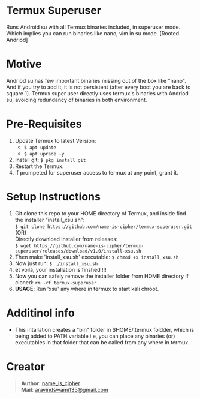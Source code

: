 # Termux Superuser
Runs Android su with all Termux binaries included, in superuser mode. Which implies you can run binaries like nano, vim in su mode. 
[Rooted Andriod] 

# Motive
Andriod su has few important binaries missing out of the box like "nano". And if you try to add it, it is not persistent (after every boot you are back to square 1).
Termux super user directly uses termux's binaries with Andriod su, avoiding redundancy of binaries in both environment.

# Pre-Requisites
1. Update Termux to latest Version:
    - `$ apt update`
    - `$ apt uprade -y`
2. Install git: `$ pkg install git`
3. Restart the Termux.
4. If prompeted for superuser access to termux at any point, grant it.

# Setup Instructions
1. Git clone this repo to your HOME directory of Termux, and inside find the installer "install_xsu.sh":   
   `$ git clone https://github.com/name-is-cipher/termux-superuser.git`    
                        (OR)  
   Directly download installer from releases:    
   `$ wget https://github.com/name-is-cipher/termux-superuser/releases/download/v1.0/install-xsu.sh`  
4. Then make 'install_xsu.sh' executable: `$ chmod +x install_xsu.sh`
5. Now just run: `$ ./install_xsu.sh`
6. et voilà, your installation is finshed !!!
7. Now you can safely remove the installer folder from HOME directory if cloned: `rm -rf termux-superuser`
8. **USAGE**: Run 'xsu' any where in termux to start kali chroot.

# Additinol info
- This intallation creates a "bin" folder in $HOME/.termux foldder, which is being added to PATH variable i.e, you can place any binaries (or) executables in that folder that can be called from any where in termux.

# Creator
> **Author**: [name_is_cipher](https://github.com/name-is-cipher)  
> **Mail**: aravindswami135@gmail.com
